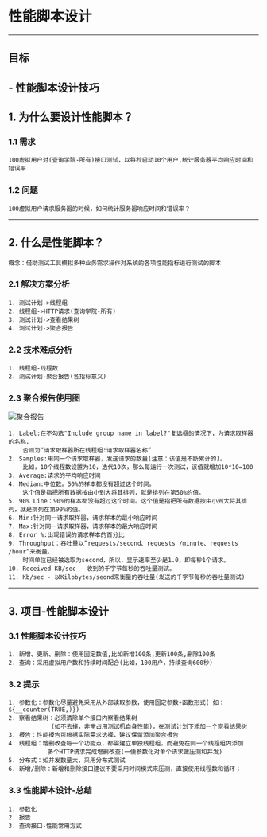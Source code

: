 # 性能脚本设计

------

## 目标

## - 性能脚本设计技巧

## 1. 为什么要设计性能脚本？

### 1.1 需求

```
100虚拟用户对(查询学院-所有)接口测试，以每秒启动10个用户,统计服务器平均响应时间和错误率
```

### 1.2 问题

```
100虚拟用户请求服务器的时候，如何统计服务器响应时间和错误率？
```

------

## 2. 什么是性能脚本？

```
概念：借助测试工具模拟多种业务需求操作对系统的各项性能指标进行测试的脚本
```

### 2.1 解决方案分析

```
1. 测试计划->线程组
2. 线程组->HTTP请求(查询学院-所有)
3. 测试计划->查看结果树
4. 测试计划->聚合报告
```

### 2.2 技术难点分析

```
1. 线程组-线程数
2. 测试计划-聚合报告(各指标意义)
```

### 2.3 聚合报告使用图

![聚合报告](/img/report001.png)

```
1. Label:在不勾选"Include group name in label?"复选框的情况下，为请求取样器的名称，
    否则为“请求取样器所在线程组:请求取样器名称”
2. Samples:用同一个请求取样器，发送请求的数量(注意：该值是不断累计的)。
    比如，10个线程数设置为10，迭代10次，那么每运行一次测试，该值就增加10*10=100
3. Average:请求的平均响应时间
4. Median:中位数。50%的样本都没有超过这个时间。
    这个值是指把所有数据按由小到大将其排列，就是排列在第50%的值。
5. 90% Line：90%的样本都没有超过这个时间。这个值是指把所有数据按由小到大将其排列，就是排列在第90%的值。
6. Min:针对同一请求取样器，请求样本的最小响应时间
7. Max:针对同一请求取样器，请求样本的最大响应时间
8. Error %:出现错误的请求样本的百分比
9. Throughput：吞吐量以“requests/second、requests /minute、requests /hour”来衡量。
    时间单位已经被选取为second，所以，显示速率至少是1.0，即每秒1个请求。
10. Received KB/sec - 收到的千字节每秒的吞吐量测试。
11. Kb/sec - 以Kilobytes/seond来衡量的吞吐量(发送的千字节每秒的吞吐量测试)
```

------

## 3. 项目-性能脚本设计

### 3.1 性能脚本设计技巧

```
1. 新增、更新、删除：使用固定数值,比如新增100条,更新100条,删除100条
2. 查询：采用虚拟用户数和持续时间配合(比如，100用户，持续查询600秒)
```

### 3.2 提示

```
1. 参数化：参数化尽量避免采用从外部读取参数，使用固定参数+函数形式( 如：${__counter(TRUE,)})
2. 察看结果树：必须清除单个接口内察看结果树
            (如不去掉，非常占用测试机自身性能)，在测试计划下添加一个察看结果树  
3. 报告：性能报告可根据实际需求选择，建议保留添加聚合报告  
4. 线程组：增删改查每一个功能点，都需建立单独线程组，而避免在同一个线程组内添加
           多个HTTP请求完成增删改查(一便参数化对单个请求做压测和并发)
5. 分布式：如并发数量大，采用分布式测试
6. 新增/删除：新增和删除接口建议不要采用时间模式来压测，直接使用线程数和循环；
```

### 3.3 性能脚本设计-总结

```
1. 参数化
2. 报告
3. 查询接口-性能常用方式
```